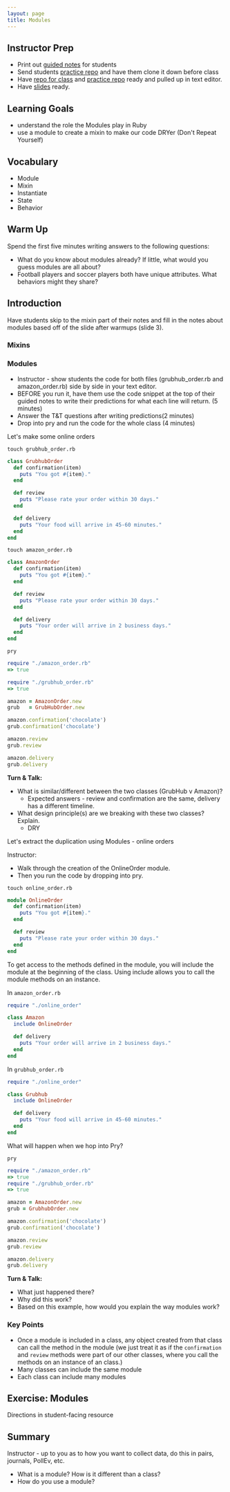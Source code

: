 ```yaml
---
layout: page
title: Modules
---
```


## Instructor Prep
- Print out [guided notes](https://docs.google.com/document/d/1biTT6CJcYamov1g8vqysJjWkczZG9gxDZdZ34_jZplI/edit?usp=sharing) for students
- Send students [practice repo](https://github.com/turingschool-examples/vehicles_driving) and have them clone it down before class
- Have [repo for class](https://github.com/turingschool-examples/online_orders) and [practice repo](https://github.com/turingschool-examples/vehicles_driving) ready and pulled up in text editor.
- Have [slides](https://docs.google.com/presentation/d/1ju54LoCCh31VQOC-gKCzKfqR7AbxkV4EC-VmAxRbtjs/edit?usp=sharing) ready.


## Learning Goals
* understand the role the Modules play in Ruby
* use a module to create a mixin to make our code DRYer (Don't Repeat Yourself)

## Vocabulary  
* Module
* Mixin
* Instantiate
* State
* Behavior

## Warm Up

Spend the first five minutes writing answers to the following questions:

* What do you know about modules already? If little, what would you guess modules are all about?
* Football players and soccer players both have unique attributes. What behaviors might they share?

## Introduction

Have students skip to the mixin part of their notes and fill in the notes about modules based off of the slide after warmups (slide 3).


### Mixins

### Modules

- Instructor - show students the code for both files (grubhub_order.rb and amazon_order.rb) side by side in your text editor.
- BEFORE you run it, have them use the code snippet at the top of their guided notes to write their predictions for what each line will return. (5 minutes)
- Answer the T&T questions after writing predictions(2 minutes)
- Drop into pry and run the code for the whole class (4 minutes)


Let's make some online orders

`touch grubhub_order.rb`

```ruby
class GrubhubOrder
  def confirmation(item)
    puts "You got #{item}."
  end

  def review
    puts "Please rate your order within 30 days."
  end

  def delivery
    puts "Your food will arrive in 45-60 minutes."
  end
end
```

`touch amazon_order.rb`

```ruby
class AmazonOrder
  def confirmation(item)
    puts "You got #{item}."
  end

  def review
    puts "Please rate your order within 30 days."
  end

  def delivery
    puts "Your order will arrive in 2 business days."
  end
end
```

`pry`

```ruby
require "./amazon_order.rb"
=> true

require "./grubhub_order.rb"
=> true

amazon = AmazonOrder.new
grub   = GrubHubOrder.new

amazon.confirmation('chocolate')
grub.confirmation('chocolate')

amazon.review
grub.review

amazon.delivery
grub.delivery
```

**Turn & Talk:**

- What is similar/different between the two classes (GrubHub v Amazon)?
  * Expected answers - review and confirmation are the same, delivery has a different timeline.
- What design principle(s) are we breaking with these two classes? Explain.
  * DRY

Let's extract the duplication using Modules - online orders

Instructor:
- Walk through the creation of the OnlineOrder module.
- Then you run the code by dropping into pry.

`touch online_order.rb`

```ruby
module OnlineOrder
  def confirmation(item)
    puts "You got #{item}."
  end

  def review
    puts "Please rate your order within 30 days."
  end
end
```

To get access to the methods defined in the module, you will include the module at the beginning of the class. Using include allows you to call the module methods on an instance.

In `amazon_order.rb`

```ruby
require "./online_order"

class Amazon
  include OnlineOrder

  def delivery
    puts "Your order will arrive in 2 business days."
  end
end
```

In `grubhub_order.rb`

```ruby
require "./online_order"

class Grubhub
  include OnlineOrder

  def delivery
    puts "Your food will arrive in 45-60 minutes."
  end
end
```

What will happen when we hop into Pry?

`pry`

```ruby
require "./amazon_order.rb"
=> true
require "./grubhub_order.rb"
=> true

amazon = AmazonOrder.new
grub = GrubhubOrder.new

amazon.confirmation('chocolate')
grub.confirmation('chocolate')

amazon.review
grub.review

amazon.delivery
grub.delivery
```

**Turn & Talk:**

- What just happened there?
- Why did this work?
- Based on this example, how would you explain the way modules work?

### Key Points

- Once a module is included in a class, any object created from that class can call the method in the module (we just treat it as if the `confirmation` and `review` methods were part of our other classes, where you call the methods on an instance of an class.)
- Many classes can include the same module
- Each class can include many modules


## Exercise: Modules

Directions in student-facing resource

## Summary

Instructor - up to you as to how you want to collect data, do this in pairs, journals, PollEv, etc.

* What is a module? How is it different than a class?
* How do you use a module?
